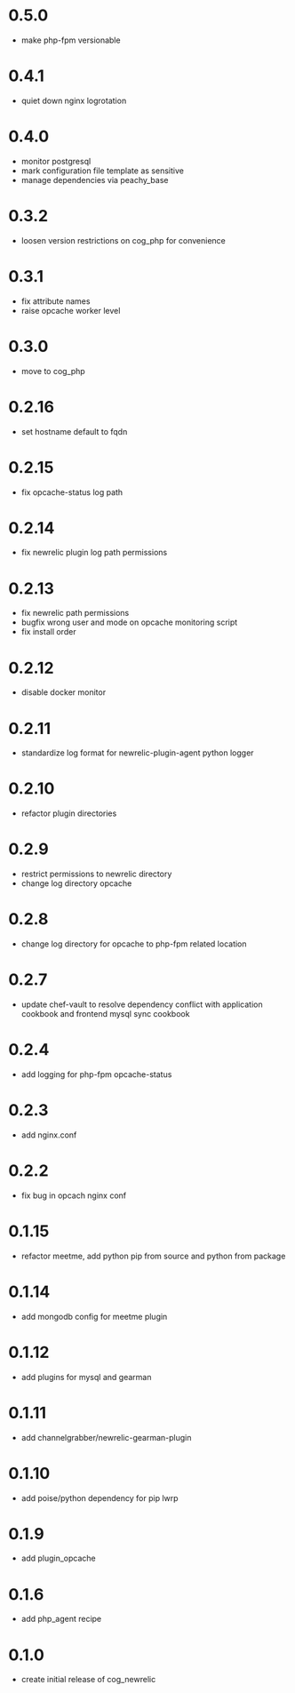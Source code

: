 # 0.5.0
- make php-fpm versionable

# 0.4.1
- quiet down nginx logrotation

# 0.4.0
- monitor postgresql
- mark configuration file template as sensitive
- manage dependencies via peachy_base

# 0.3.2
- loosen version restrictions on cog_php for convenience

# 0.3.1
- fix attribute names
- raise opcache worker level

# 0.3.0
- move to cog_php

# 0.2.16
- set hostname default to fqdn

# 0.2.15
- fix opcache-status log path

# 0.2.14
- fix newrelic plugin log path permissions

# 0.2.13
- fix newrelic path permissions
- bugfix wrong user and mode on opcache monitoring script
- fix install order

# 0.2.12
- disable docker monitor

# 0.2.11
- standardize log format for newrelic-plugin-agent python logger

# 0.2.10
- refactor plugin directories

# 0.2.9
- restrict permissions to newrelic directory
- change log directory opcache

# 0.2.8
- change log directory for opcache to php-fpm related location

# 0.2.7
- update chef-vault to resolve dependency conflict with application cookbook and frontend mysql sync cookbook

# 0.2.4
- add logging for php-fpm opcache-status

# 0.2.3
- add nginx.conf

# 0.2.2
- fix bug in opcach nginx conf

# 0.1.15
- refactor meetme, add python pip from source and python from package

# 0.1.14
- add mongodb config for meetme plugin

# 0.1.12
- add plugins for mysql and gearman

# 0.1.11
- add channelgrabber/newrelic-gearman-plugin

# 0.1.10
- add poise/python dependency for pip lwrp

# 0.1.9
- add plugin_opcache

# 0.1.6
- add php_agent recipe

# 0.1.0
- create initial release of cog_newrelic
